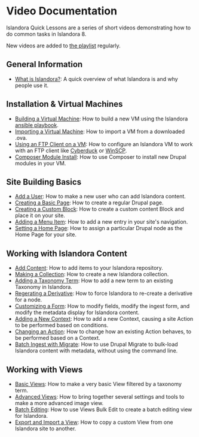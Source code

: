 # Video Documentation

Islandora Quick Lessons are a series of short videos demonstrating how to do common tasks in Islandora 8. 

New videos are added to [the playlist]() regularly.

## General Information

- [What is Islandora?](https://youtu.be/nG6aidmQVZ4): A quick overview of what Islandora is and why people use it.

## Installation & Virtual Machines

- [Building a Virtual Machine](https://youtu.be/cFNWgfRY_Ec): How to build a new VM using the Islandora [ansible playbook](https://github.com/Islandora-Devops/islandora-playbook).
- [Importing a Virtual Machine](https://youtu.be/Zv0XWz1kU5Q): How to import a VM from a downloaded .ova.
- [Using an FTP Client on a VM](https://youtu.be/fBf0NuCEERw): How to configure an Islandora VM to work with an FTP client like [Cyberduck](https://cyberduck.io/) or [WinSCP](https://winscp.net/eng/download.php).
- [Composer Module Install](https://youtu.be/ckbLy_1O5sI): How to use Composer to install new Drupal modules in your VM.

## Site Building Basics

- [Add a User](https://youtu.be/XSokAFRVBuE): How to make a new user who can add Islandora content.
- [Creating a Basic Page](https://youtu.be/uuECIWG0RQY): How to create a regular Drupal page.
- [Creating a Custom Block](https://youtu.be/4VUI9pOXpzE): How to create a custom content Block and place it on your site.
- [Adding a Menu Item](https://youtu.be/IN_5DYq-lwU): How to add a new entry in your site's navigation.
- [Setting a Home Page](https://youtu.be/PCK0oStyKHg): How to assign a particular Drupal node as the Home Page for your site.

## Working with Islandora Content

- [Add Content](https://youtu.be/G52is7iFkG4): How to add items to your Islandora repository.
- [Making a Collection](https://youtu.be/9jFVAE6l4so): How to create a new Islandora collection.
- [Adding a Taxonomy Term](https://youtu.be/FEb2yOWg140): How to add a new term to an existing Taxonomy in Islandora.
- [Regerating a Derivative](https://youtu.be/g3xg1zDlBe0): How to force Islandora to re-create a derivative for a node.
- [Customizing a Form](https://youtu.be/tOW27DZY9hs): How to modify fields, modify the ingest form, and modify the metadata display for Islandora content.
- [Adding a New Context](https://youtu.be/T4yIfn_Se_s): How to add a new Context, causing a site Action to be performed based on conditions.
- [Changing an Action](https://youtu.be/pkG6IRkh4wU): How to change how an existing Action behaves, to be performed based on a Context.
- [Batch Ingest with Migrate](https://youtu.be/gXBgLkiOi0A): How to use Drupal Migrate to bulk-load Islandora content with metadata, without using the command line.


## Working with Views

- [Basic Views](https://youtu.be/Ge14g8nBUBQ): How to make a very basic View filtered by a taxonomy term.
- [Advanced Views](https://youtu.be/inPRZeQGnKI): How to bring together several settings and tools to make a more advanced image view.
- [Batch Editing](https://youtu.be/ZMp0lPelOZw): How to use Views Bulk Edit to create a batch editing view for Islandora.
- [Export and Import a View](https://youtu.be/0NXrzSzxhLc): How to copy a custom View from one Islandora site to another.
